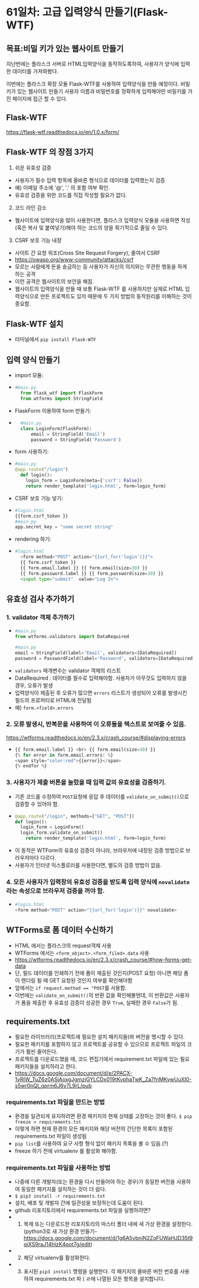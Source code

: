 # 61일차: 고급 입력양식 만들기(Flask-WTF)
## 목표:비밀 키가 있는 웹사이트 만들기
지난번에는 플라스크 서버로 HTML입력양식을 동작하도록하여, 사용자가 양식에 입력한 데이터를 가져와봤다.

이번에는 플라스크 확장 모듈 Flask-WTF를 사용하여 입력양식을 만들 예정이다. 비밀키가 있는 웹사이트 만들기
사용자 이름과 비밀번호를 정확하게 입력해야만 비밀키를 가진 페이지에 접근 할 수 있다.

## Flask-WTF
https://flask-wtf.readthedocs.io/en/1.0.x/form/
## Flask-WTF 의 장점 3가지
1) 쉬운 유효성 검증
  - 사용자가 필수 입력 항목에 올바른 형식으로 데이터를 입력했는지 검증
  - 예) 이메일 주소에 '@', '.' 의 포함 여부 확인.
  - 유효성 검증을 위한 코드를 직접 작성할 필요가 없다.
2) 코드 라인 감소
  - 웹사이트에 입력양식을 많이 사용한다면, 플라스크 입력양식 모듈을 사용하면 작성(혹은 복사 및 붙여넣기)해야 하는 코드의 양을 획기적으로 줄일 수 있다.
3) CSRF 보호 기능 내장
  - 사이트 간 요청 위조(Cross Site Request Forgery), 줄여서 CSRF
  - https://owasp.org/www-community/attacks/csrf
  - 모르는 사람에게 돈을 송금하는 등 사용자가 자신의 의지와는 무관한 행동을 하게 하는 공격
  - 이런 공격은 웹사이트의 보안을 해침.
  - 웹사이트의 입력양식을 만들 때 보통 Flask-WTF 를 사용하지만 실제로 HTML 입력양식으로 만든 프로젝트도 있끼 때문에 두 가지 방법의 동작원리를 이해하는 것이 중요함.
## Flask-WTF 설치
  - 터미널에서 `pip install Flask-WTF`

## 입력 양식 만들기

- import 모듈:
- ```python
  #main.py
    from flask_wtf import FlaskForm
    from wtforms import StringField
   ```
- FlaskForm 이용하여 form 만들기:
- ```python
    #main.py
    class LoginForm(FlaskForm):
        email = StringField('Email')
        password = StringField('Password')
    ```
- form 사용하기:
- ```python
  #main.py
  @app.route("/login")
    def login():
      login_form = LoginForm(meta={'csrf': False})
      return render_template('login.html', form=login_form)
  ```
- CSRF 보호 기능 넣기:
- ```python
  #login.html  
  {{form.csrf_token }}
  #main.py
  app.secret_key = "some secret string"
  ```
- rendering 하기:
- ```python 
  #login.html
    <form method="POST" action="{{url_for('login')}}">
    {{ form.csrf_token }}
    {{ form.email.label }} {{ form.email(size=30) }}
    {{ form.password.label }} {{ form.password(size=30) }}
    <input type="submit"  value="Log In">
  ```
## 유효성 검사 추가하기
### 1. validator 객체 추가하기
- ```python
  #main.py
  from wtforms.validators import DataRequired
  
  #main.py
  email = StringField(label='Email', validators=[DataRequired])
  password = PasswordField(label='Password', validators=[DataRequired])
  ```
- `validators` 매개변수는 validator 객체의 리스트
- DataRequired : 데이터를 필수로 입력해야함. 사용자가 아무것도 입력하지 않을 경우, 오류가 발생
- 입력양식이 제출된 후 오류가 많으면 `errors` 리스트가 생성되어 오류를 발생시킨 필드의 프로퍼티로 HTML에 전달됨
- 예) `form.<field>.errors`
### 2. 오류 발생시, 반복문을 사용하여 이 오류들을 텍스트로 보여줄 수 있음.
https://wtforms.readthedocs.io/en/2.3.x/crash_course/#displaying-errors
- ```python
  {{ form.email.label }} <br> {{ form.email(size=30) }}
  {% for error in form.email.errors: %}
  <span style="color:red">{{error}}</span>
  {% endfor %}
  ```
  
### 3. 사용자가 제출 버튼을 눌렀을 때 입력 값의 유효성을 검증하기.
- 기존 코드를 수정하여 `POST`요청에 응답 후 데이터를 `validate_on_submit()`으로 검증할 수 있어야 함.
- ```python
  @app.route("/login", methods=["GET", "POST"])
  def login():
    login_form = LoginForm()
    login_form.validate_on_submit()
      return render_template('login.html', form=login_form)
  ```
- 이 동작은 WTForm의 유효성 검증이 아니라, 브라우저에 내장된 검증 방법으로 브라우저마다 다르다.
- 사용자가 인터넷 익스플로러를 사용한다면, 별도의 검증 방법이 없음.

### 4. 모든 사용자가 입력창의 유효성 검증을 받도록 입력 양식에 `novalidate`라는 속성으로 브라우저 검증을 꺼야 함.
- ```python
  #login.html
  <form method="POST" action="{{url_for('login')}}" novalidate>
  ```
## WTForms로 폼 데이터 수신하기
- HTML 에서는 플라스크의 request객체 사용
- WTForms 에서는 `<form_object>.<form_filed>.data` 사용
- https://wtforms.readthedocs.io/en/2.3.x/crash_course/#how-forms-get-data
- 단, 필드 데이터를 인쇄하기 전에 폼이 제출된 것인지(POST 요청) 아니면 해당 폼이 렌더링 될 때 GET 요청된 것인지 여부를 확인해야함
- 앞에서는 `if request.method == "POST`를 사용함.
- 이번에는 `validate_on_submit()`의 반환 값을 확인해볼텐데, 이 반환값은 사용자가 폼을 제출한 후 유효성 검증이 성공한 경우 `True`, 실패한 경우 `False`가 됨.



## requirements.txt
- 필요한 라이브러리(프로젝트에 필요한 설치 패키지들)와 버전을 명시할 수 있다.
- 필요한 패키지를 포함하지 않고 프로젝트를 공유할 수 있으므로 프로젝트 파일의 크기가 훨씬 줄어든다.
- 프로젝트를 다운로드했을 때, 코드 편집기에서 requirement.txt 파일에 있는 필요 패키지들을 설치하라고 한다.
- https://docs.google.com/document/d/e/2PACX-1vRIW_TuZ6z0ASjAoxgJgmzjGYLCDx019tKvphaTwK_Za7fnMKywUuXI0-s5wr0nQI_gprm6J6y7L9rL/pub

### requirements.txt 파일을 만드는 방법
- 환경을 일관되게 유지하려면 환경 패키지의 현재 상태를 고정하는 것이 좋다.
`$ pip freeze > requirements.txt`
- 이렇게 하면 현재 환경의 모든 패키지와 해당 버전의 간단한 목록이 포함된 requirements.txt 파일이 생성됨
- `pip list`를 사용하여 요구 사항 형식 없이 패키지 목록을 볼 수 있음.(?)
- freeze 하기 전에 virtualenv 를 활성화 해야함.

### requirements.txt 파일을 사용하는 방법
- 나중에 다른 개발자(또는 환경을 다시 만들어야 하는 경우)가 동일한 버전을 사용하여 동일한 패키지를 설치하는 것이 더 쉽다.
- `$ pip3 install -r requirements.txt`
- 설치, 배포 및 개발자 간에 일관성을 보장하는데 도움이 된다.
- github 리포지토리에서 requirements.txt 파일을 실행하려면?
- 1) 복제 또는 다운로드한 리포지토리의 마스터 폴더 내에 새 가상 환경을 설정한다.(python3로 새 가상 환경 만들기-https://docs.google.com/document/d/1g6A5vbniN2ZoFUWaHJD35t9qiXS9raJ14hlzK4qot7g/edit)
- 2) 해당 virtualenv를 활성화한다.
- 3) 표시된 `pip3 install` 명령을 실행한다. 각 패키지의 올바른 버전 번호를 사용하여 requirements.txt 파ㅣㄹ에 나열된 모든 항목을 설치합니다.